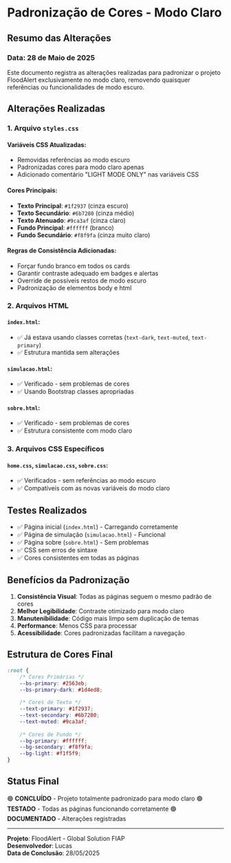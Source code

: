 # Padronização de Cores - Modo Claro

## Resumo das Alterações

### Data: 28 de Maio de 2025

Este documento registra as alterações realizadas para padronizar o projeto FloodAlert exclusivamente no modo claro, removendo quaisquer referências ou funcionalidades de modo escuro.

## Alterações Realizadas

### 1. Arquivo `styles.css`

#### Variáveis CSS Atualizadas:
- Removidas referências ao modo escuro
- Padronizadas cores para modo claro apenas
- Adicionado comentário "LIGHT MODE ONLY" nas variáveis CSS

#### Cores Principais:
- **Texto Principal**: `#1f2937` (cinza escuro)
- **Texto Secundário**: `#6b7280` (cinza médio)
- **Texto Atenuado**: `#9ca3af` (cinza claro)
- **Fundo Principal**: `#ffffff` (branco)
- **Fundo Secundário**: `#f8f9fa` (cinza muito claro)

#### Regras de Consistência Adicionadas:
- Forçar fundo branco em todos os cards
- Garantir contraste adequado em badges e alertas
- Override de possíveis restos de modo escuro
- Padronização de elementos body e html

### 2. Arquivos HTML

#### `index.html`:
- ✅ Já estava usando classes corretas (`text-dark`, `text-muted`, `text-primary`)
- ✅ Estrutura mantida sem alterações

#### `simulacao.html`:
- ✅ Verificado - sem problemas de cores
- ✅ Usando Bootstrap classes apropriadas

#### `sobre.html`:
- ✅ Verificado - sem problemas de cores
- ✅ Estrutura consistente com modo claro

### 3. Arquivos CSS Específicos

#### `home.css`, `simulacao.css`, `sobre.css`:
- ✅ Verificados - sem referências ao modo escuro
- ✅ Compatíveis com as novas variáveis do modo claro

## Testes Realizados

- ✅ Página inicial (`index.html`) - Carregando corretamente
- ✅ Página de simulação (`simulacao.html`) - Funcional
- ✅ Página sobre (`sobre.html`) - Sem problemas
- ✅ CSS sem erros de sintaxe
- ✅ Cores consistentes em todas as páginas

## Benefícios da Padronização

1. **Consistência Visual**: Todas as páginas seguem o mesmo padrão de cores
2. **Melhor Legibilidade**: Contraste otimizado para modo claro
3. **Manutenibilidade**: Código mais limpo sem duplicação de temas
4. **Performance**: Menos CSS para processar
5. **Acessibilidade**: Cores padronizadas facilitam a navegação

## Estrutura de Cores Final

```css
:root {
    /* Cores Primárias */
    --bs-primary: #2563eb;
    --bs-primary-dark: #1d4ed8;
    
    /* Cores de Texto */
    --text-primary: #1f2937;
    --text-secondary: #6b7280;
    --text-muted: #9ca3af;
    
    /* Cores de Fundo */
    --bg-primary: #ffffff;
    --bg-secondary: #f8f9fa;
    --bg-light: #f1f5f9;
}
```

## Status Final

🟢 **CONCLUÍDO** - Projeto totalmente padronizado para modo claro
🟢 **TESTADO** - Todas as páginas funcionando corretamente
🟢 **DOCUMENTADO** - Alterações registradas

---

**Projeto**: FloodAlert - Global Solution FIAP  
**Desenvolvedor**: Lucas  
**Data de Conclusão**: 28/05/2025
